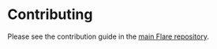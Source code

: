 # Contributing

Please see the contribution guide in the
[main Flare repository](https://github.com/flare-lang/flare/blob/master/.github/CONTRIBUTING.md).
